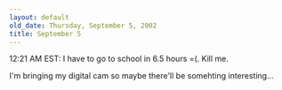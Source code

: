 ```yaml
---
layout: default
old_date: Thursday, September 5, 2002
title: September 5
---
```


12:21 AM EST: I have to go to school in 6.5 hours =(. Kill me.

I'm bringing my digital cam so maybe there'll be somehting interesting...
